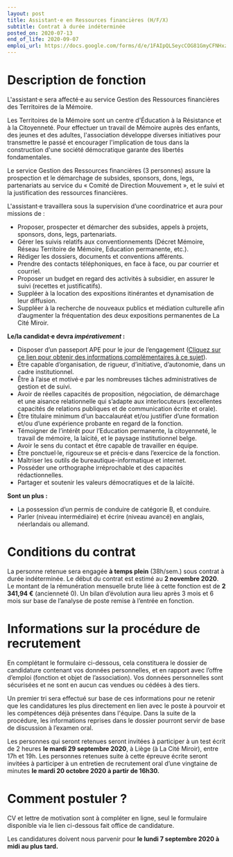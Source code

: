 ```yaml
---
layout: post
title: Assistant·e en Ressources financières (H/F/X)
subtitle: Contrat à durée indéterminée
posted_on: 2020-07-13
end_of_life: 2020-09-07
emploi_url: https://docs.google.com/forms/d/e/1FAIpQLSeycCOG81GmyCFNHxzcsPmtI5Iz8qOeKmmJkN1cWpXt61U0jA/viewform
---
```

# Description de fonction

L'assistant·e sera affecté·e au service Gestion des Ressources financières des Territoires de la Mémoire.

Les Territoires de la Mémoire sont un centre d'Éducation à la Résistance et à la Citoyenneté. Pour effectuer un travail de Mémoire auprès des enfants, des jeunes et des adultes, l'association développe diverses initiatives pour transmettre le passé et encourager l'implication de tous dans la construction d'une société démocratique garante des libertés fondamentales.

Le service Gestion des Ressources financières (3 personnes) assure la prospection et le démarchage de subsides, sponsors, dons, legs, partenariats au service du « Comité de Direction Mouvement », et le suivi et la justification des ressources financières.

L'assistant·e travaillera sous la supervision d’une coordinatrice et aura pour missions de :

* Proposer, prospecter et démarcher des subsides, appels à projets, sponsors, dons, legs, partenariats.
* Gérer les suivis relatifs aux conventionnements (Décret Mémoire, Réseau Territoire de Mémoire, Education permanente, etc.).
* Rédiger les dossiers, documents et conventions afférents.
* Prendre des contacts téléphoniques, en face à face, ou par courrier et courriel.
* Proposer un budget en regard des activités à subsidier, en assurer le suivi (recettes et justificatifs).
* Suppléer à la location des expositions itinérantes et dynamisation de leur diffusion.
* Suppléer à la recherche de nouveaux publics et médiation culturelle afin d’augmenter la fréquentation des deux expositions permanentes de La Cité Miroir.

**Le/la candidat·e devra *impérativement* :**

* Disposer d’un passeport APE pour le jour de l’engagement ([Cliquez sur ce lien pour obtenir des informations complémentaires à ce sujet](https://www.leforem.be/particuliers/aides-financieres-aides-promotion-emploi.html)).
* Être capable d’organisation, de rigueur, d’initiative, d’autonomie, dans un cadre institutionnel.
* Être à l’aise et motivé·e par les nombreuses tâches administratives de gestion et de suivi.
* Avoir de réelles capacités de proposition, négociation, de démarchage et une aisance relationnelle qui s’adapte aux interlocuteurs (excellentes capacités de relations publiques et de communication écrite et orale).
* Être titulaire minimum d’un baccalauréat et/ou justifier d’une formation et/ou d’une expérience probante en regard de la fonction.
* Témoigner de l’intérêt pour l’Education permanente, la citoyenneté, le travail de mémoire, la laïcité, et le paysage institutionnel belge.
* Avoir le sens du contact et être capable de travailler en équipe.
* Être ponctuel·le, rigoureux·se et précis·e dans l’exercice de la fonction.
* Maîtriser les outils de bureautique-informatique et internet.
* Posséder une orthographe irréprochable et des capacités rédactionnelles.
* Partager et soutenir les valeurs démocratiques et de la laïcité.

**Sont un plus :**

* La possession d’un permis de conduire de catégorie B, et conduire.
* Parler (niveau intermédiaire) et écrire (niveau avancé) en anglais, néerlandais ou allemand.

# Conditions du contrat

La personne retenue sera engagée **à temps plein** (38h/sem.) sous contrat à durée indéterminée. Le début du contrat est estimé au **2 novembre 2020**. Le montant de la rémunération mensuelle brute liée à cette fonction est de **2 341,94 €** (ancienneté 0). Un bilan d’évolution aura lieu après 3 mois et 6 mois sur base de l’analyse de poste remise à l’entrée en fonction.

# Informations sur la procédure de recrutement

En complétant le formulaire ci-dessous, cela constituera le dossier de candidature contenant vos données personnelles, et en rapport avec l’offre d’emploi (fonction et objet de l’association). Vos données personnelles sont sécurisées et ne sont en aucun cas vendues ou cédées à des tiers.

Un premier tri sera effectué sur base de ces informations pour ne retenir que les candidatures les plus directement en lien avec le poste à pourvoir et les compétences déjà présentes dans l'équipe. Dans la suite de la procédure, les informations reprises dans le dossier pourront servir de base de discussion à l’examen oral.

Les personnes qui seront retenues seront invitées à participer à un test écrit de 2 heures **le mardi 29 septembre 2020**, à Liège (à La Cité Miroir), entre 17h et 19h. Les personnes retenues suite à cette épreuve écrite seront invitées à participer à un entretien de recrutement oral d’une vingtaine de minutes **le mardi 20 octobre 2020 à partir de 16h30.**

# Comment postuler ?

CV et lettre de motivation sont à compléter en ligne, seul le formulaire disponible via le lien ci-dessous fait office de candidature.

Les candidatures doivent nous parvenir pour **le lundi 7 septembre 2020 à midi au plus tard.**
